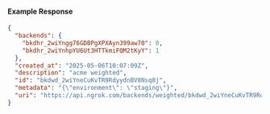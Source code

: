 <!-- Code generated for API Clients. DO NOT EDIT. -->

#### Example Response

```json
{
  "backends": {
    "bkdhr_2wiYngg76GDBPgXPXAyn399aw70": 0,
    "bkdhr_2wiYnhpYU6Ut3HTTkmiFQM2tKyY": 1
  },
  "created_at": "2025-05-06T10:07:09Z",
  "description": "acme weighted",
  "id": "bkdwd_2wiYneCuKvTR9RdyydnBV8Nsq8j",
  "metadata": "{\"environment\": \"staging\"}",
  "uri": "https://api.ngrok.com/backends/weighted/bkdwd_2wiYneCuKvTR9RdyydnBV8Nsq8j"
}
```
